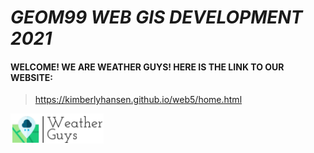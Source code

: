 # ***GEOM99 WEB GIS DEVELOPMENT 2021***

#### WELCOME! WE ARE WEATHER GUYS! HERE IS THE LINK TO OUR WEBSITE:


> <https://kimberlyhansen.github.io/web5/home.html>

![alt text](https://github.com/KimberlyHansen/web5/blob/main/images/weatherguys.png)


